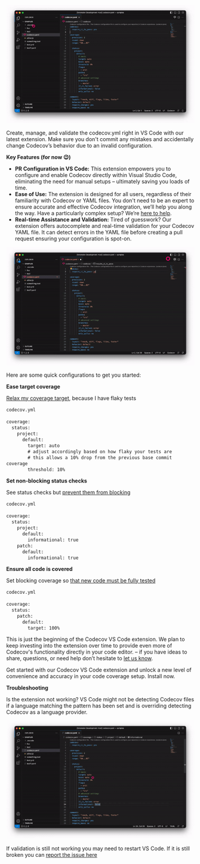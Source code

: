 ![Overview slideshow](/media/4uLz6acpnhnd8SNe37rH.gif)

Create, manage, and validate the codecov.yml right in VS Code with our latest extension. Make sure you don't commit any mistakes and accidentally change Codecov’s behavior due to an invalid configuration.

**Key Features (for now 😉)**

* **PR Configuration in VS Code:** This extension empowers you to configure and enable Codecov directly within Visual Studio Code, eliminating the need for manual setups – ultimately saving you loads of time. 
* **Ease of Use:** The extension is designed for all users, regardless of their familiarity with Codecov or YAML files. You don't need to be an expert to ensure accurate and effective Codecov integration, we’ll help you along the way. Have a particularly complex setup? We’re [here to help](github.com/codecov/feedback). 
* **Real-time Assistance and Validation:** Tired of guesswork? Our extension offers autocomplete and real-time validation for your Codecov YAML file. It can detect errors in the YAML file before creating a pull request ensuring your configuration is spot-on. 

![Validate configuration against Codecov servers](/media/PmGGVqo9jNHEE1yfYW9l.gif)



Here are some quick configurations to get you started:  

**Ease target coverage**

[Relax my coverage target](https://docs.codecov.com/docs/commit-status#threshold), because I have flaky tests


```
codecov.yml

coverage:
  status:
    project:
      default:
        target: auto
        # adjust accordingly based on how flaky your tests are
        # this allows a 10% drop from the previous base commit coverage
        threshold: 10%
```


**Set non-blocking status checks**

See status checks but [prevent them from blocking](https://docs.codecov.com/docs/commit-status#informational)


```
codecov.yml

coverage:
  status:
    project:
      default:
        informational: true
    patch:
      default:
        informational: true
```


**Ensure all code is covered**

Set blocking coverage so [that new code must be fully tested](https://docs.codecov.com/docs/commit-status#patch-status)


```
codecov.yml

coverage:
  status:
    patch:
      default:
        target: 100%
```


This is just the beginning of the Codecov VS Code extension. We plan to keep investing into the extension over time to provide even more of Codecov's functionality directly in your code editor. – if you have ideas to share, questions, or need help don’t hesitate to [let us know](https://github.com/codecov/feedback). 

Get started with our Codecov VS Code extension and unlock a new level of convenience and accuracy in your code coverage setup. Install now.



**Troubleshooting**

Is the extension not working? VS Code might not be detecting Codecov files if a language matching the pattern has been set and is overriding detecting Codecov as a language provider.

![How to set Codecov as the language of a Codecov config file](/media/Codecov%20+%20VSCode%20(Troubleshoot).gif)


If validation is still not working you may need to restart VS Code. If it is still broken you can [report the issue here](https://github.com/codecov/vscode/issues)